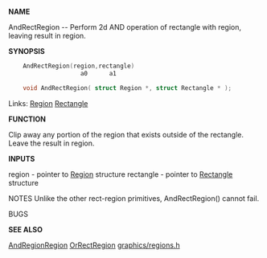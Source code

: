 
**NAME**

AndRectRegion -- Perform 2d AND operation of rectangle
with region, leaving result in region.

**SYNOPSIS**

```c
    AndRectRegion(region,rectangle)
                    a0      a1

    void AndRectRegion( struct Region *, struct Rectangle * );

```
Links: [Region](_00B7) [Rectangle](_00A6) 

**FUNCTION**

Clip away any portion of the region that exists outside
of the rectangle. Leave the result in region.

**INPUTS**

region - pointer to [Region](_00B7) structure
rectangle - pointer to [Rectangle](_00A6) structure

NOTES
Unlike the other rect-region primitives, AndRectRegion() cannot
fail.

BUGS

**SEE ALSO**

[AndRegionRegion](AndRegionRegion) [OrRectRegion](OrRectRegion) [graphics/regions.h](_00B7)
